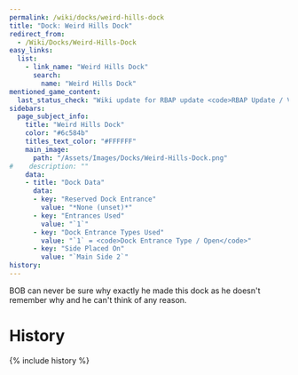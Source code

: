 ```yaml
---
permalink: /wiki/docks/weird-hills-dock
title: "Dock: Weird Hills Dock"
redirect_from:
  - /Wiki/Docks/Weird-Hills-Dock
easy_links:
  list:
    - link_name: "Weird Hills Dock"
      search:
        name: "Weird Hills Dock"
mentioned_game_content:
  last_status_check: "Wiki update for RBAP update <code>RBAP Update / V5.2.0</code>"
sidebars:
  page_subject_info:
    title: "Weird Hills Dock"
    color: "#6c584b"
    titles_text_color: "#FFFFFF"
    main_image:
      path: "/Assets/Images/Docks/Weird-Hills-Dock.png"
#    description: ""
    data:
    - title: "Dock Data"
      data:
      - key: "Reserved Dock Entrance"
        value: "*None (unset)*"
      - key: "Entrances Used"
        value: "`1`"
      - key: "Dock Entrance Types Used"
        value: "`1` = <code>Dock Entrance Type / Open</code>"
      - key: "Side Placed On"
        value: "`Main Side 2`"
history:
---
```


BOB can never be sure why exactly he made this dock as he doesn't remember why and he can't think of any reason.

# History

{% include history %}